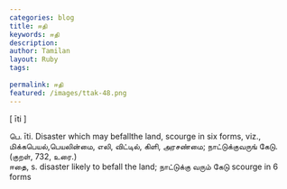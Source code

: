 ```yaml
---
categories: blog
title: ஈதி
keywords: ஈதி
description: 
author: Tamilan
layout: Ruby
tags: 
 
permalink: ஈதி
featured: /images/ttak-48.png
---
```

  
[ īti ]  
  
பெ. īti. Disaster which may befallthe land, scourge in six forms, viz., மிக்கபெயல்,பெயலின்மை, எலி, விட்டில், கிளி, அரசண்மை; நாட்டுக்குவருங் கேடு. (குறள், 732, உரை.)  
ஈதை, s. disaster likely to befall the land; நாட்டுக்கு வரும் கேடு scourge in 6 forms